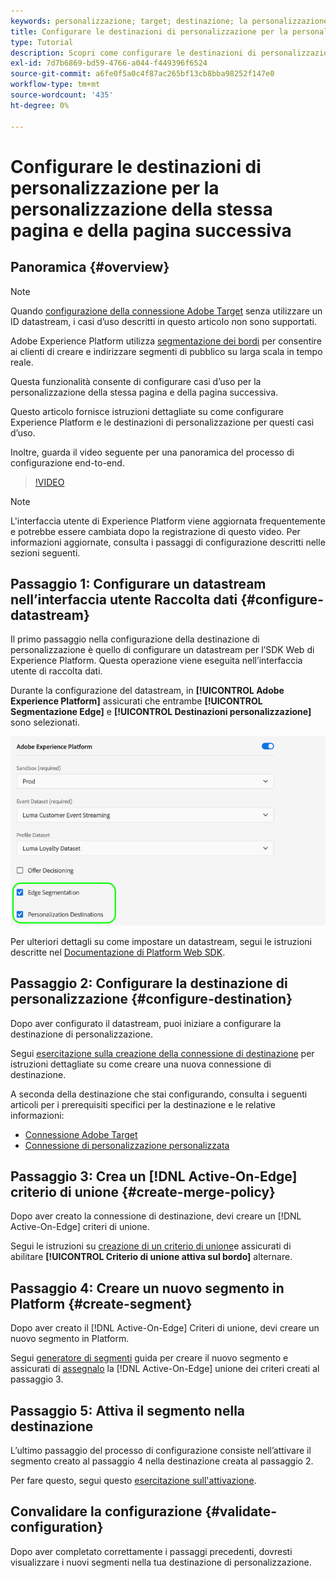 ```yaml
---
keywords: personalizzazione; target; destinazione; la personalizzazione delle destinazioni; configurare le destinazioni di personalizzazione; stessa pagina; pagina successiva;
title: Configurare le destinazioni di personalizzazione per la personalizzazione della stessa pagina e della pagina successiva
type: Tutorial
description: Scopri come configurare le destinazioni di personalizzazione per la personalizzazione della stessa pagina e della pagina successiva.
exl-id: 7d7b6869-bd59-4766-a044-f449396f6524
source-git-commit: a6fe0f5a0c4f87ac265bf13cb8bba98252f147e0
workflow-type: tm+mt
source-wordcount: '435'
ht-degree: 0%

---
```


# Configurare le destinazioni di personalizzazione per la personalizzazione della stessa pagina e della pagina successiva

## Panoramica {#overview}

>[!NOTE]
>
>Quando [configurazione della connessione Adobe Target](../catalog/personalization/adobe-target-connection.md) senza utilizzare un ID datastream, i casi d’uso descritti in questo articolo non sono supportati.

Adobe Experience Platform utilizza [segmentazione dei bordi](../../segmentation/ui/edge-segmentation.md) per consentire ai clienti di creare e indirizzare segmenti di pubblico su larga scala in tempo reale.

Questa funzionalità consente di configurare casi d’uso per la personalizzazione della stessa pagina e della pagina successiva.

Questo articolo fornisce istruzioni dettagliate su come configurare Experience Platform e le destinazioni di personalizzazione per questi casi d’uso.

Inoltre, guarda il video seguente per una panoramica del processo di configurazione end-to-end.

>[!VIDEO](https://video.tv.adobe.com/v/340091/)

>[!NOTE]
>
>L&#39;interfaccia utente di Experience Platform viene aggiornata frequentemente e potrebbe essere cambiata dopo la registrazione di questo video. Per informazioni aggiornate, consulta i passaggi di configurazione descritti nelle sezioni seguenti.

## Passaggio 1: Configurare un datastream nell’interfaccia utente Raccolta dati {#configure-datastream}

Il primo passaggio nella configurazione della destinazione di personalizzazione è quello di configurare un datastream per l’SDK Web di Experience Platform. Questa operazione viene eseguita nell’interfaccia utente di raccolta dati.

Durante la configurazione del datastream, in **[!UICONTROL Adobe Experience Platform]** assicurati che entrambe **[!UICONTROL Segmentazione Edge]** e **[!UICONTROL Destinazioni personalizzazione]** sono selezionati.

![Configurazione di Datastream](../assets/ui/configure-personalization-destinations/datastream-config.png)

Per ulteriori dettagli su come impostare un datastream, segui le istruzioni descritte nel [Documentazione di Platform Web SDK](../../edge/datastreams/overview.md).

## Passaggio 2: Configurare la destinazione di personalizzazione {#configure-destination}

Dopo aver configurato il datastream, puoi iniziare a configurare la destinazione di personalizzazione.

Segui [esercitazione sulla creazione della connessione di destinazione](../ui/connect-destination.md) per istruzioni dettagliate su come creare una nuova connessione di destinazione.

A seconda della destinazione che stai configurando, consulta i seguenti articoli per i prerequisiti specifici per la destinazione e le relative informazioni:

* [Connessione Adobe Target](../catalog/personalization/adobe-target-connection.md)
* [Connessione di personalizzazione personalizzata](../catalog/personalization/custom-personalization.md)

## Passaggio 3: Crea un [!DNL Active-On-Edge] criterio di unione {#create-merge-policy}

Dopo aver creato la connessione di destinazione, devi creare un [!DNL Active-On-Edge] criteri di unione.

Segui le istruzioni su [creazione di un criterio di unione](../../profile/merge-policies/ui-guide.md#create-a-merge-policy)e assicurati di abilitare **[!UICONTROL Criterio di unione attiva sul bordo]** alternare.

## Passaggio 4: Creare un nuovo segmento in Platform {#create-segment}

Dopo aver creato il [!DNL Active-On-Edge] Criteri di unione, devi creare un nuovo segmento in Platform.

Segui [generatore di segmenti](../../segmentation/ui/segment-builder.md) guida per creare il nuovo segmento e assicurati di [assegnalo](../../segmentation/ui/segment-builder.md#merge-policies) la [!DNL Active-On-Edge] unione dei criteri creati al passaggio 3.

## Passaggio 5: Attiva il segmento nella destinazione

L’ultimo passaggio del processo di configurazione consiste nell’attivare il segmento creato al passaggio 4 nella destinazione creata al passaggio 2.

Per fare questo, segui questo [esercitazione sull&#39;attivazione](../ui/activate-profile-request-destinations.md).

## Convalidare la configurazione {#validate-configuration}

Dopo aver completato correttamente i passaggi precedenti, dovresti visualizzare i nuovi segmenti nella tua destinazione di personalizzazione.
